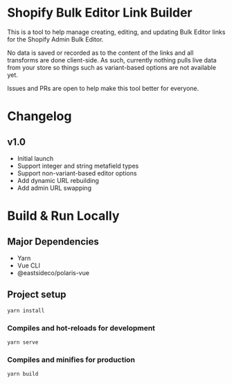 # Shopify Bulk Editor Link Builder

This is a tool to help manage creating, editing, and updating Bulk Editor links for the Shopify Admin Bulk Editor.

No data is saved or recorded as to the content of the links and all transforms are done client-side. As such, currently nothing pulls live data from your store so things such as variant-based options are not available yet.

Issues and PRs are open to help make this tool better for everyone.

# Changelog

## v1.0

- Initial launch
- Support integer and string metafield types
- Support non-variant-based editor options
- Add dynamic URL rebuilding
- Add admin URL swapping

# Build & Run Locally

## Major Dependencies

- Yarn
- Vue CLI
- @eastsideco/polaris-vue

## Project setup
```
yarn install
```

### Compiles and hot-reloads for development
```
yarn serve
```

### Compiles and minifies for production
```
yarn build
```
